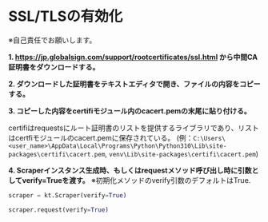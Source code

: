 # SSL/TLSの有効化

※自己責任でお願いします。

**1. https://jp.globalsign.com/support/rootcertificates/ssl.html から中間CA証明書をダウンロードする。**

**2. ダウンロードした証明書をテキストエディタで開き、ファイルの内容をコピーする。**

**3. コピーした内容をcertifiモジュール内のcacert.pemの末尾に貼り付ける。**

certifiはrequestsにルート証明書のリストを提供するライブラリであり、リストはcertfiモジュールのcacert.pemに保存されている。
(例：`C:\Users\<user_name>\AppData\Local\Programs\Python\Python310\Lib\site-packages\certifi\cacert.pem`, `venv\Lib\site-packages\certifi\cacert.pem`)

**4. Scraperインスタンス生成時、もしくはrequestメソッド呼び出し時に引数としてverify=Trueを渡す。**
※初期化メソッドのverify引数のデフォルトはTrue.

```python
scraper = kt.Scraper(verify=True)
```

```python
scraper.request(verify=True)
```
